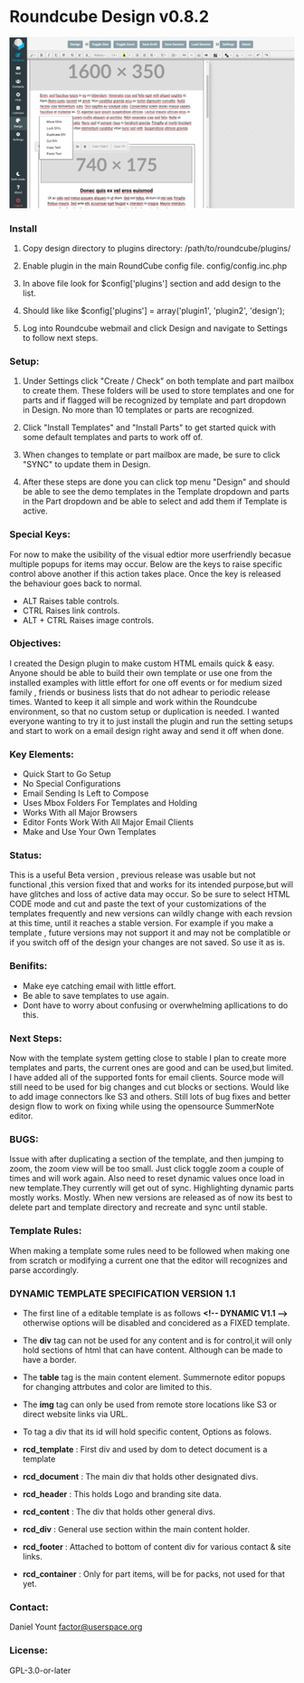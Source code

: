 # Roundcube Design v0.8.2

![RoundCube Design View ](/images/design082.png "In design mode.")

### Install 

1. Copy design directory to plugins directory: /path/to/roundcube/plugins/

2. Enable plugin in the main RoundCube config file. config/config.inc.php

3. In above file look for $config['plugins'] section and add design to the list.

4. Should like like $config['plugins'] = array('plugin1', 'plugin2', 'design');

5. Log into Roundcube webmail and click Design and navigate to Settings to follow next steps.

### Setup: 
1.  Under Settings click "Create / Check" on both template and part mailbox
to create them. These folders will be used to store templates and one for parts
and if flagged will be recognized by template and part dropdown in Design. No
more than 10 templates or parts are recognized.

2.  Click "Install Templates" and "Install Parts" to get started quick with some
default templates and parts to work off of.

3.  When changes to template or part mailbox are made, be sure to click "SYNC"
to update them in Design.

4.  After these steps are done you can click top menu "Design" and should
be able to see the demo templates in the Template dropdown and parts in the Part
dropdown and be able to select and add them if Template is active.


### Special Keys:
 For now to make the usibility of the visual edtior more userfriendly becasue multiple popups for items may occur. Below are the keys to raise specific control above another if this action takes place. Once the key is released the behaviour goes back to normal.

* ALT Raises table controls.
* CTRL Raises link controls.
* ALT + CTRL Raises image controls.

### Objectives: 
 I created the Design plugin to make custom HTML emails quick & easy. Anyone should be able to build their own template or use one from the installed examples with little effort for one off events or for medium sized family , friends or business lists that do not adhear to periodic release times. Wanted to keep it all simple and work within the Roundcube environment, so that no custom setup or duplication is needed. I wanted everyone wanting to try it to just install the plugin and run the setting setups and start to work on a email design right away and send it off when done.


### Key Elements: 
* Quick Start to Go Setup
* No Special Configurations
* Email Sending Is Left to Compose
* Uses Mbox Folders For Templates and Holding
* Works With all Major Browsers
* Editor Fonts Work With All Major Email Clients
* Make and Use Your Own Templates

### Status:
 This is a useful Beta version , previous release was usable but not functional ,this version fixed that and works for its intended purpose,but will have glitches and loss of active data may occur. So be sure to select HTML CODE mode and cut and paste the text of your customizations of the templates frequently and new versions can wildly change with each revsion at this time, until it reaches a stable version. For example if you make a template , future versions may not support it and may not be complatible or if you switch off of the design your changes are not saved. So use it as is.

### Benifits: 
* Make eye catching email with little effort.
* Be able to save templates to use again.
* Dont have to worry about confusing or overwhelming apllications to do this.

### Next Steps: 
 Now with the template system getting close to stable I plan to create more templates and parts, the current ones are good and can be used,but limited. I have added all of the supported fonts for email clients. Source mode will still need to be used for big changes and cut blocks or sections. Would like to add image connectors lke S3 and others. Still lots of bug fixes and better design flow to work on fixing while using the opensource SummerNote editor.

### BUGS:
  Issue with after duplicating a section of the template, and then jumping to zoom, the zoom view will be too small. Just click toggle zoom a couple of times and will work again. Also need to reset dynamic values once load in new template.They currently will get out of sync. Highlighting dynamic parts mostly works. Mostly. When new versions are released as of now its best to delete part and template directory and recreate and sync until stable.

### Template Rules:
 When making a template some rules need to be followed when making one from scratch or modifying a current one that the editor will recognizes and parse accordingly.

### DYNAMIC TEMPLATE SPECIFICATION VERSION 1.1
*  The first line of a editable template is as follows **&lt;!-- DYNAMIC V1.1 --&gt;** otherwise options will be disabled and concidered as a FIXED template. 
* The **div** tag can not be used for any content and is for control,it will only hold sections of html that can have content. Although can be made to have a border.
* The **table** tag is the main content element. Summernote editor popups for changing attrbutes and color are limited to this. 
* The **img** tag can only be used from remote store locations like S3 or direct website links via URL.
* To tag a div that its id will hold specific content, Options as folows.

* **rcd_template** : First div and used by dom to detect document is a template
* **rcd_document** : The main div that holds other designated divs.
* **rcd_header** : This holds Logo and branding site data.
* **rcd_content** : The div that holds other general divs.
* **rcd_div** : General use section within the main content holder.
* **rcd_footer** : Attached to bottom of content div for various contact & site links.
* **rcd_container** : Only for part items, will be for packs, not used for that yet. 

### Contact:   
Daniel Yount
factor@userspace.org

### License: 
GPL-3.0-or-later


